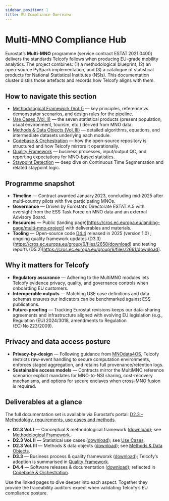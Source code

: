 ```yaml
---
sidebar_position: 1
title: EU Compliance Overview
---
```


# Multi-MNO Compliance Hub

Eurostat’s **Multi-MNO** programme (service contract ESTAT 2021.0400) delivers the standards Telcofy follows when producing EU-grade mobility analytics. The project combines: (1) a methodological blueprint, (2) an open-source PySpark implementation, and (3) a catalogue of statistical products for National Statistical Institutes (NSIs). This documentation cluster distils those artefacts and records how Telcofy aligns with them.

## How to navigate this section

- [Methodological Framework (Vol. I)](./methodological-framework.md) — key principles, reference vs. demonstrator scenarios, and design rules for the pipeline.
- [Use Cases (Vol. II)](./use-cases.md) — the seven statistical products (present population, usual environment, tourism, etc.) derived from MNO data.
- [Methods & Data Objects (Vol. III)](./methods.md) — detailed algorithms, equations, and intermediate datasets underlying each module.
- [Codebase & Orchestration](./codebase-overview.md) — how the open-source repository is structured and how Telcofy mirrors it operationally.
- [Quality Framework](./quality.md) — business processes, input/output QC, and reporting expectations for MNO-based statistics.
- [Staypoint Detection](./eurostat-pipeline-staypoint-detection.md) — deep dive on Continuous Time Segmentation and related staypoint logic.

## Programme snapshot

- **Timeline** — Contract awarded January 2023, concluding mid‑2025 after multi-country pilots with five participating MNOs.
- **Governance** — Driven by Eurostat’s Directorate ESTAT.A.5 with oversight from the ESS Task Force on MNO data and an external Advisory Board.
- **Resources** — Public (landing page)[https://cros.ec.europa.eu/landing-page/multi-mno-project] with deliverables and materials.
- **Tooling** — Open-source code [D4.4](https://cros.ec.europa.eu/group/6/files/2659/download) released in 2025 (version 1.0) ; ongoing quality framework updates (D3.3)(https://cros.ec.europa.eu/group/6/files/2658/download) and testing reports (D5.2)[https://cros.ec.europa.eu/group/6/files/2661/download].

## Why it matters for Telcofy

- **Regulatory assurance** — Adhering to the MultiMNO modules lets Telcofy evidence privacy, quality, and governance controls when onboarding EU customers.
- **Interoperable outputs** — Matching USE case definitions and data schemas ensures our indicators can be benchmarked against ESS publications.
- **Future-proofing** — Tracking Eurostat revisions keeps our data-sharing agreements and infrastructure aligned with evolving EU legislation (e.g., Regulation (EU) 2024/3018, amendments to Regulation (EC) No 223/2009).

## Privacy and data access posture

- **Privacy-by-design** — Following guidance from [MNOdata4OS](https://cros.ec.europa.eu/MNOdata4OS), Telcofy restricts raw-event handling to secure computation environments, enforces staged aggregation, and retains full provenance/retention logs.
- **Sustainable access models** — Contracts mirror the MultiMNO reference scenario: explicit mandates for MNO-to-NSI sharing, cost-recovery mechanisms, and options for secure enclaves when cross-MNO fusion is required.

## Deliverables at a glance

The full documentation set is available via Eurostat’s portal: [D2.3 – Methodology, requirements, use cases and methods](https://cros.ec.europa.eu/book-page/methodology-framework-high-level-architecture-requirements-use-cases-and-methods).

- **D2.3 Vol. I** — Conceptual & methodological framework ([download](https://cros.ec.europa.eu/group/6/files/2655/download)); see [Methodological Framework](./methodological-framework.md).
- **D2.3 Vol. II** — Statistical use cases ([download](https://cros.ec.europa.eu/group/6/files/2656/download)); see [Use Cases](./use-cases.md).
- **D2.3 Vol. III** — Methods & data objects ([download](https://cros.ec.europa.eu/group/6/files/2657/download)); see [Methods & Data Objects](./methods.md).
- **D3.3** — Business process & quality frameworxk ([download](https://cros.ec.europa.eu/group/6/files/2658/download)); Telcofy’s adoption is summarised in [Quality Framework](./quality.md).
- **D4.4** — Software releases & documentation ([download](https://cros.ec.europa.eu/group/6/files/2659/download)); reflected in [Codebase & Orchestration](./codebase-overview.md).

Use the linked pages to dive deeper into each aspect. Together they provide the traceability auditors expect when validating Telcofy’s EU compliance posture.
